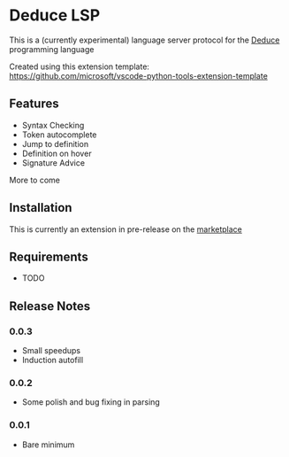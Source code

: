 # Deduce LSP

This is a (currently experimental) language server protocol for the [Deduce](https://github.com/jsiek/deduce/) programming language

Created using this extension template: https://github.com/microsoft/vscode-python-tools-extension-template


[pygls]: https://github.com/openlawlibrary/pygls

## Features

- Syntax Checking
- Token autocomplete
- Jump to definition
- Definition on hover
- Signature Advice 


More to come

## Installation

This is currently an extension in pre-release on the [marketplace](https://marketplace.visualstudio.com/manage/publishers/calvinjosenhans/extensions/deduce-lsp/hub?_a=acquisition)


## Requirements
- TODO

## Release Notes

### 0.0.3
- Small speedups
- Induction autofill

### 0.0.2
- Some polish and bug fixing in parsing

### 0.0.1
- Bare minimum